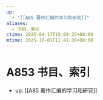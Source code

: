 ```yaml
---
up:
  - "[[A85 著作汇编的学习和研究]]"
aliases:
  - 书目、索引
ctime: 2025-04-17T15:08:25+08:00
mtime: 2025-10-01T11:41:36+08:00
---
```


# A853 书目、索引

- up: [[A85 著作汇编的学习和研究]]
